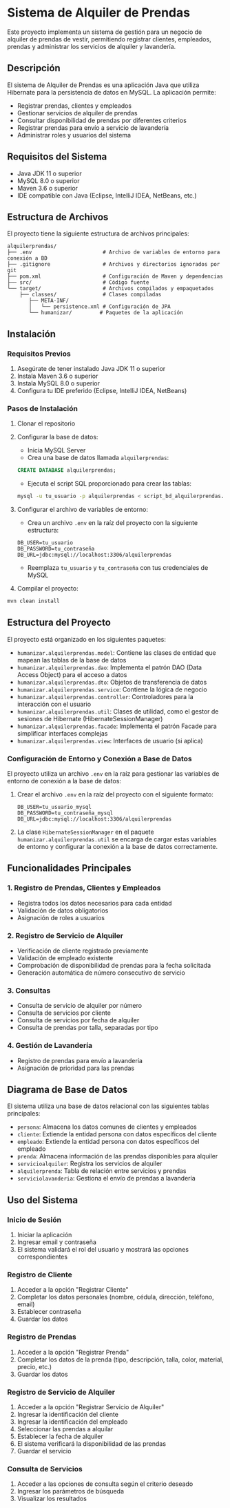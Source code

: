 # Sistema de Alquiler de Prendas

Este proyecto implementa un sistema de gestión para un negocio de alquiler de prendas de vestir, permitiendo registrar clientes, empleados, prendas y administrar los servicios de alquiler y lavandería.

## Descripción

El sistema de Alquiler de Prendas es una aplicación Java que utiliza Hibernate para la persistencia de datos en MySQL. La aplicación permite:

- Registrar prendas, clientes y empleados
- Gestionar servicios de alquiler de prendas
- Consultar disponibilidad de prendas por diferentes criterios
- Registrar prendas para envío a servicio de lavandería
- Administrar roles y usuarios del sistema

## Requisitos del Sistema

- Java JDK 11 o superior
- MySQL 8.0 o superior
- Maven 3.6 o superior
- IDE compatible con Java (Eclipse, IntelliJ IDEA, NetBeans, etc.)

## Estructura de Archivos

El proyecto tiene la siguiente estructura de archivos principales:
```
alquilerprendas/
├── .env                       # Archivo de variables de entorno para conexión a BD
├── .gitignore                 # Archivos y directorios ignorados por git
├── pom.xml                    # Configuración de Maven y dependencias
├── src/                       # Código fuente
└── target/                    # Archivos compilados y empaquetados
    ├── classes/               # Clases compiladas
       ├── META-INF/
       │   └── persistence.xml # Configuración de JPA
       └── humanizar/         # Paquetes de la aplicación
```

## Instalación

### Requisitos Previos
1. Asegúrate de tener instalado Java JDK 11 o superior
2. Instala Maven 3.6 o superior
3. Instala MySQL 8.0 o superior
4. Configura tu IDE preferido (Eclipse, IntelliJ IDEA, NetBeans)

### Pasos de Instalación

1. Clonar el repositorio

2. Configurar la base de datos:
   - Inicia MySQL Server
   - Crea una base de datos llamada `alquilerprendas`:
   ```sql
   CREATE DATABASE alquilerprendas;
   ```
   - Ejecuta el script SQL proporcionado para crear las tablas:
   ```bash
   mysql -u tu_usuario -p alquilerprendas < script_bd_alquilerprendas.sql
   ```

3. Configurar el archivo de variables de entorno:
   - Crea un archivo `.env` en la raíz del proyecto con la siguiente estructura:
   ```
   DB_USER=tu_usuario
   DB_PASSWORD=tu_contraseña
   DB_URL=jdbc:mysql://localhost:3306/alquilerprendas
   ```
   - Reemplaza `tu_usuario` y `tu_contraseña` con tus credenciales de MySQL

4. Compilar el proyecto:
```bash
mvn clean install
```

## Estructura del Proyecto

El proyecto está organizado en los siguientes paquetes:

- `humanizar.alquilerprendas.model`: Contiene las clases de entidad que mapean las tablas de la base de datos
- `humanizar.alquilerprendas.dao`: Implementa el patrón DAO (Data Access Object) para el acceso a datos
- `humanizar.alquilerprendas.dto`: Objetos de transferencia de datos
- `humanizar.alquilerprendas.service`: Contiene la lógica de negocio
- `humanizar.alquilerprendas.controller`: Controladores para la interacción con el usuario
- `humanizar.alquilerprendas.util`: Clases de utilidad, como el gestor de sesiones de Hibernate (HibernateSessionManager)
- `humanizar.alquilerprendas.facade`: Implementa el patrón Facade para simplificar interfaces complejas
- `humanizar.alquilerprendas.view`: Interfaces de usuario (si aplica)

### Configuración de Entorno y Conexión a Base de Datos

El proyecto utiliza un archivo `.env` en la raíz para gestionar las variables de entorno de conexión a la base de datos:

1. Crear el archivo `.env` en la raíz del proyecto con el siguiente formato:
   ```
   DB_USER=tu_usuario_mysql
   DB_PASSWORD=tu_contraseña_mysql
   DB_URL=jdbc:mysql://localhost:3306/alquilerprendas
   ```

2. La clase `HibernateSessionManager` en el paquete `humanizar.alquilerprendas.util` se encarga de cargar estas variables de entorno y configurar la conexión a la base de datos correctamente.

## Funcionalidades Principales

### 1. Registro de Prendas, Clientes y Empleados
- Registra todos los datos necesarios para cada entidad
- Validación de datos obligatorios
- Asignación de roles a usuarios

### 2. Registro de Servicio de Alquiler
- Verificación de cliente registrado previamente
- Validación de empleado existente
- Comprobación de disponibilidad de prendas para la fecha solicitada
- Generación automática de número consecutivo de servicio

### 3. Consultas
- Consulta de servicio de alquiler por número
- Consulta de servicios por cliente
- Consulta de servicios por fecha de alquiler
- Consulta de prendas por talla, separadas por tipo

### 4. Gestión de Lavandería
- Registro de prendas para envío a lavandería
- Asignación de prioridad para las prendas

## Diagrama de Base de Datos

El sistema utiliza una base de datos relacional con las siguientes tablas principales:

- `persona`: Almacena los datos comunes de clientes y empleados
- `cliente`: Extiende la entidad persona con datos específicos del cliente
- `empleado`: Extiende la entidad persona con datos específicos del empleado
- `prenda`: Almacena información de las prendas disponibles para alquiler
- `servicioalquiler`: Registra los servicios de alquiler
- `alquilerprenda`: Tabla de relación entre servicios y prendas
- `serviciolavanderia`: Gestiona el envío de prendas a lavandería

## Uso del Sistema

### Inicio de Sesión

1. Iniciar la aplicación
2. Ingresar email y contraseña
3. El sistema validará el rol del usuario y mostrará las opciones correspondientes

### Registro de Cliente

1. Acceder a la opción "Registrar Cliente"
2. Completar los datos personales (nombre, cédula, dirección, teléfono, email)
3. Establecer contraseña
4. Guardar los datos

### Registro de Prendas

1. Acceder a la opción "Registrar Prenda"
2. Completar los datos de la prenda (tipo, descripción, talla, color, material, precio, etc.)
3. Guardar los datos

### Registro de Servicio de Alquiler

1. Acceder a la opción "Registrar Servicio de Alquiler"
2. Ingresar la identificación del cliente
3. Ingresar la identificación del empleado
4. Seleccionar las prendas a alquilar
5. Establecer la fecha de alquiler
6. El sistema verificará la disponibilidad de las prendas
7. Guardar el servicio

### Consulta de Servicios

1. Acceder a las opciones de consulta según el criterio deseado
2. Ingresar los parámetros de búsqueda
3. Visualizar los resultados

